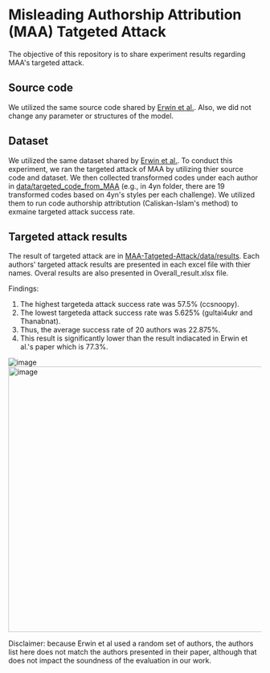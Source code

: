 # Misleading Authorship Attribution (MAA) Tatgeted Attack
The objective of this repository is to share experiment results regarding MAA's targeted attack.


## Source code
We utilized the same source code shared by [Erwin et al.](https://github.com/EQuiw/code-imitator).
Also, we did not change any parameter or structures of the model.

## Dataset
We utilized the same dataset shared by [Erwin et al.](https://github.com/EQuiw/code-imitator).
To conduct this experiment, we ran the targeted attack of MAA by utilizing thier source code and dataset.
We then collected transformed codes under each author in [data/targeted_code_from_MAA](https://github.com/codeAuthorship/MAA-Targeted-Attack/tree/main/data) (e.g., in 4yn folder, there are 19 transformed codes based on 4yn's styles per each challenge).
We utilized them to run code authorship attribtution (Caliskan-Islam's method) to exmaine targeted attack success rate.

## Targeted attack results 
The result of targeted attack are in [MAA-Tatgeted-Attack/data/results](https://github.com/soohyeonc/MAA-Tatgeted-Attack/tree/main/data/results).
Each authors' targeted attack results are presented in each excel file with thier names. 
Overal results are also presented in Overall_result.xlsx file.


Findings:


1. The highest targeteda attack success rate was 57.5% (ccsnoopy).
2. The lowest targeteda attack success rate was 5.625% (gultai4ukr and Thanabnat).
3. Thus, the average success rate of 20 authors was 22.875%.
4. This result is significantly lower than the result indiacated in Erwin et al.'s paper which is 77.3%.

![image](https://user-images.githubusercontent.com/90861697/235363326-b555e18c-5f42-4144-a208-c20b76d7e21f.png)
<img width="529" alt="image" src="https://user-images.githubusercontent.com/90861697/235363353-2de44ea8-3665-4782-a179-7b5df870f1b3.png">


Disclaimer: because Erwin et al used a random set of authors, the authors list here does not match the authors presented in their paper, although that does not impact the soundness of the evaluation in our work.
